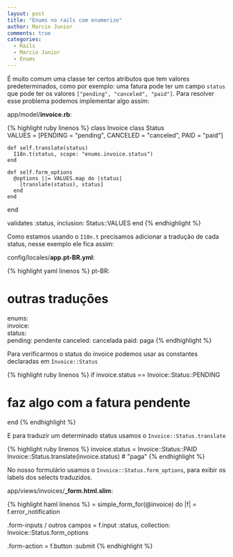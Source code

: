 ```yaml
---
layout: post
title: "Enums no rails com enumerize"
author: Marcio Junior
comments: true
categories:
  - Rails
  - Marcio Junior
  - Enums
---
```


É muito comum uma classe ter certos atributos que tem valores predeterminados, como por exemplo: 
uma fatura pode ter um campo `status` que pode ter os valores `["pending", "canceled", "paid"]`.
Para resolver esse problema podemos implementar algo assim:

app/model/**invoice.rb**:

{% highlight ruby linenos %}
class Invoice
  class Status            
    VALUES = [PENDING = "pending", CANCELED = "canceled", PAID = "paid"]

    def self.translate(status)
      I18n.t(status, scope: "enums.invoice.status") 
    end                   

    def self.form_options 
      @options ||= VALUES.map do |status|
        [translate(status), status]    
      end         
    end                   
  end

  validates :status, inclusion: Status::VALUES
end
{% endhighlight %}

Como estamos usando o `I18n.t` precisamos adicionar a tradução de cada status, nesse exemplo ele fica assim:

config/locales/**app.pt-BR.yml**:

{% highlight yaml linenos %}
pt-BR:                    
   # outras traduções
   enums:                  
     invoice:              
       status:             
         pending: pendente 
         canceled: cancelada
         paid: paga 
{% endhighlight %}

Para verificarmos o status do invoice podemos usar as constantes declaradas em `Invoice::Status`

{% highlight ruby linenos %}
if invoice.status == Invoice::Status::PENDING
  # faz algo com a fatura pendente
end
{% endhighlight %}

E para traduzir um determinado status usamos o `Invoice::Status.translate`

{% highlight ruby linenos %}
invoice.status = Invoice::Status::PAID
Invoice::Status.translate(invoice.status) # "paga"
{% endhighlight %}

No nosso formulário usamos o `Invoice::Status.form_options`, para exibir os labels dos selects traduzidos.

app/views/invoices/**_form.html.slim**:

{% highlight haml linenos %}
= simple_form_for(@invoice) do |f|
   = f.error_notification

   .form-inputs
     / outros campos
     = f.input :status, collection: Invoice::Status.form_options

   .form-action
     = f.button :submit
{% endhighlight %}
